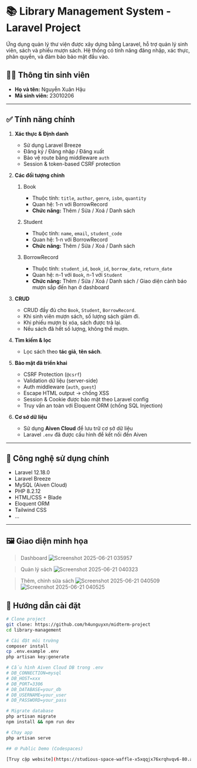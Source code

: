 # 📚 Library Management System - Laravel Project

Ứng dụng quản lý thư viện được xây dựng bằng Laravel, hỗ trợ quản lý sinh viên, sách và phiếu mượn sách. Hệ thống có tính năng đăng nhập, xác thực, phân quyền, và đảm bảo bảo mật đầu vào.

## 🧑‍🎓 Thông tin sinh viên

- **Họ và tên:** Nguyễn Xuân Hậu  
- **Mã sinh viên:** 23010206


---

## ✅ Tính năng chính

1. **Xác thực & Định danh**
    - Sử dụng Laravel Breeze
    - Đăng ký / Đăng nhập / Đăng xuất
    - Bảo vệ route bằng middleware `auth`
    - Session & token-based CSRF protection

2. **Các đối tượng chính**
    1. Book
        - Thuộc tính: `title`, `author`, `genre`, `isbn`, `quantity`
        - Quan hệ: 1-n với BorrowRecord
        - **Chức năng:** Thêm / Sửa / Xoá / Danh sách
          
    2. Student
        - Thuộc tính: `name`, `email`, `student_code`
        - Quan hệ: 1-n với BorrowRecord
        - **Chức năng:** Thêm / Sửa / Xoá / Danh sách

    3. BorrowRecord
        - Thuộc tính: `student_id`, `book_id`, `borrow_date`, `return_date`
        - Quan hệ: n-1 với `Book`, n-1 với `Student`
        - **Chức năng:** Thêm / Sửa / Xoá / Danh sách / Giao diện cảnh báo mượn sắp đến hạn ở dashboard


3. **CRUD**
   - CRUD đầy đủ cho `Book`, `Student`, `BorrowRecord`.
   - Khi sinh viên mượn sách, số lượng sách giảm đi.
   - Khi phiếu mượn bị xóa, sách được trả lại.
   - Nếu sách đã hết số lượng, không thể mượn.

4. **Tìm kiếm & lọc**
   - Lọc sách theo **tác giả**, **tên sách**.

5. **Bảo mật đã triển khai**
    - CSRF Protection (`@csrf`)
    - Validation dữ liệu (server-side)
    - Auth middleware (`auth`, `guest`)
    - Escape HTML output → chống XSS
    - Session & Cookie được bảo mật theo Laravel config
    - Truy vấn an toàn với Eloquent ORM (chống SQL Injection)

6.  **Cơ sở dữ liệu**
    - Sử dụng **Aiven Cloud** để lưu trữ cơ sở dữ liệu
    - Laravel `.env` đã được cấu hình để kết nối đến Aiven

---

## 🧪 Công nghệ sử dụng chính

- Laravel 12.18.0
- Laravel Breeze
- MySQL (Aiven Cloud)
- PHP 8.2.12
- HTML/CSS + Blade
- Eloquent ORM
- Tailwind CSS
- ...
---


## 🖼️ Giao diện minh họa
> Dashboard
![Screenshot 2025-06-21 035957](https://github.com/user-attachments/assets/8cf9f076-8a24-4ffb-a95b-517936cac987)

> Quản lý sách
![Screenshot 2025-06-21 040323](https://github.com/user-attachments/assets/38b4b590-0845-4df2-aa15-872fcf967a21)

> Thêm, chỉnh sửa sách
![Screenshot 2025-06-21 040509](https://github.com/user-attachments/assets/34d03ba0-551e-4937-ab90-e2082b906987)![Screenshot 2025-06-21 040525](https://github.com/user-attachments/assets/ebf7cd16-ac65-4479-947f-d3373628c432)



## 🚀 Hướng dẫn cài đặt

```bash
# Clone project
git clone: https://github.com/h4unguyxn/midterm-project
cd library-management

# Cài đặt môi trường
composer install
cp .env.example .env
php artisan key:generate

# Cấu hình Aiven Cloud DB trong .env
# DB_CONNECTION=mysql
# DB_HOST=xxx
# DB_PORT=3306
# DB_DATABASE=your_db
# DB_USERNAME=your_user
# DB_PASSWORD=your_pass

# Migrate database
php artisan migrate
npm install && npm run dev

# Chạy app
php artisan serve

## 🌐 Public Demo (Codespaces)

[Truy cập website](https://studious-space-waffle-x5xqqjx76xrqhvqv6-80.app.github.dev/)
